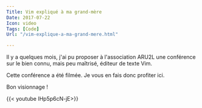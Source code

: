 ```yaml
---
Title: Vim expliqué à ma grand-mère
Date: 2017-07-22
Icon: video
Tags: [Code]
Url: "/vim-explique-a-ma-grand-mere.html"

---
```



Il y a quelques mois, j'ai pu proposer à l'association ARU2L une conférence sur le bien connu, mais peu maîtrisé, éditeur de texte Vim.

Cette conférence a été filmée. Je vous en fais donc profiter ici.

Bon visionnage !

{{< youtube IHp5p6cN-jE>}}
